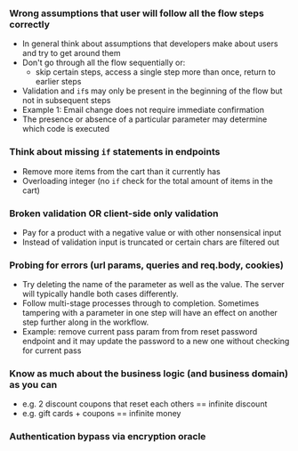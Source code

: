 ### Wrong assumptions that user will follow all the flow steps correctly
- In general think about assumptions that developers make about users and try to get around them
- Don't go through all the flow sequentially or:
  - skip certain steps, access a single step more than once, return to earlier steps
- Validation and `if`s may only be present in the beginning of the flow but not in subsequent steps
- Example 1: Email change does not require immediate confirmation
- The presence or absence of a particular parameter may determine which code is executed  

### Think about missing `if` statements in endpoints
- Remove more items from the cart than it currently has
- Overloading integer (no `if` check for the total amount of items in the cart)

### Broken validation OR client-side only validation
- Pay for a product with a negative value or with other nonsensical input
- Instead of validation input is truncated or certain chars are filtered out

### Probing for errors (url params, queries and req.body, cookies)
- Try deleting the name of the parameter as well as the value. The server will typically handle both cases differently.
- Follow multi-stage processes through to completion. Sometimes tampering with a parameter in one step will have an effect on another step further along in the workflow. 
- Example: remove current pass param from from reset password endpoint and it may update the password to a new one without checking for current pass

### Know as much about the business logic (and business domain) as you can
- e.g. 2 discount coupons that reset each others == infinite discount
- e.g. gift cards + coupons == infinite money


### Authentication bypass via encryption oracle

